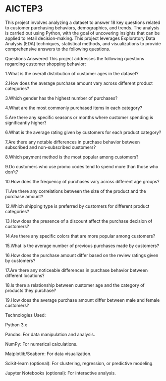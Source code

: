 # AICTEP3
This project involves analyzing a dataset to answer 18 key questions related to customer purchasing behaviors, demographics, and trends. The analysis is carried out using Python, with the goal of uncovering insights that can be applied to retail decision-making. This project leverages Exploratory Data Analysis (EDA) techniques, statistical methods, and visualizations to provide comprehensive answers to the following questions.

Questions Answered
This project addresses the following questions regarding customer shopping behavior:

1.What is the overall distribution of customer ages in the dataset?

2.How does the average purchase amount vary across different product categories?

3.Which gender has the highest number of purchases?

4.What are the most commonly purchased items in each category?

5.Are there any specific seasons or months where customer spending is significantly higher?

6.What is the average rating given by customers for each product category?

7.Are there any notable differences in purchase behavior between subscribed and non-subscribed customers?

8.Which payment method is the most popular among customers?

9.Do customers who use promo codes tend to spend more than those who don't?

10.How does the frequency of purchases vary across different age groups?

11.Are there any correlations between the size of the product and the purchase amount?

12.Which shipping type is preferred by customers for different product categories?

13.How does the presence of a discount affect the purchase decision of customers?

14.Are there any specific colors that are more popular among customers?

15.What is the average number of previous purchases made by customers?

16.How does the purchase amount differ based on the review ratings given by customers?

17.Are there any noticeable differences in purchase behavior between different locations?

18.Is there a relationship between customer age and the category of products they purchase?

19.How does the average purchase amount differ between male and female customers?

Technologies Used:

Python 3.x

Pandas: For data manipulation and analysis.

NumPy: For numerical calculations.

Matplotlib/Seaborn: For data visualization.

Scikit-learn (optional): For clustering, regression, or predictive modeling.

Jupyter Notebooks (optional): For interactive analysis.
